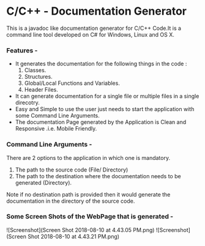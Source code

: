 # C/C++ - Documentation Generator
  This is a javadoc like documentation generator for C/C++ Code.It is a command line tool developed on C# for Windows, Linux and OS X.
  
### Features - 
  * It generates the documentation for the following things in the code :
      1. Classes.
      2. Structures.
      3. Global/Local Functions and Variables.
      4. Header Files.
  * It can generate documentation for a single file or multiple files in a single direcotry.
  * Easy and Simple to use the user just needs to start the application with some Command Line Arguments.
  * The documentation Page generated by the Application is Clean and Responsive .i.e. Mobile Friendly.
  
### Command Line Arguments - 
  There are 2 options to the application in which one is mandatory.
  1. The path to the source code (File/ Directory)
  2. The path to the destination where the documentation needs to be generated (Directory).
  
  Note if no destination path is provided then it would generate the documentation in the directory of the source code.
  
### Some Screen Shots of the WebPage that is generated - 
![Screenshot](Screen Shot 2018-08-10 at 4.43.05 PM.png)
![Screenshot](Screen Shot 2018-08-10 at 4.43.21 PM.png)
